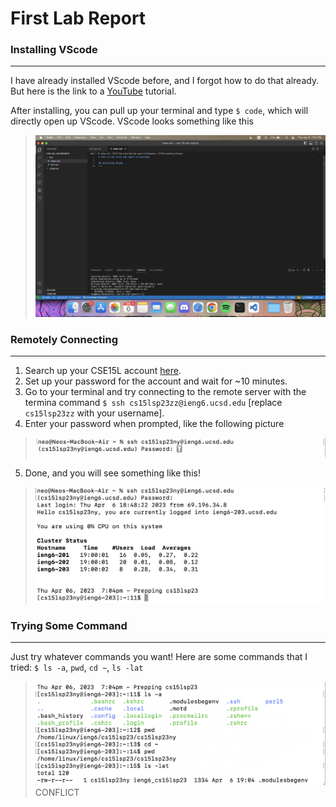 # First Lab Report

### Installing VScode
---
I have already installed VScode before, and I forgot how to do that already. But here is the link to a [YouTube](https://www.youtube.com/watch?v=rXus3c3U10w) tutorial.

After installing, you can pull up your terminal and type `$ code`, which will directly open up VScode. VScode looks something like this 
> ![vscode][3]

### Remotely Connecting
---
1. Search up your CSE15L account [here](https://sdacs.ucsd.edu/~icc/index.php).
2. Set up your password for the account and wait for ~10 minutes.
3. Go to your terminal and try connecting to the remote server with the termina command `$ ssh cs15lsp23zz@ieng6.ucsd.edu` [replace `cs15lsp23zz` with your username].
4. Enter your password when prompted, like the following picture 
> ![pw_prompt](images/pw_prompt_screenshot.png)
5. Done, and you will see something like this!
> ![server_connected](images/server_connected.png)

### Trying Some Command
---
Just try whatever commands you want! Here are some commands that I tried: `$ ls -a`, `pwd`, `cd ~`, `ls -lat`
> ![commands][4]
CONFLICT



[3]: images/vscode.png
[4]: images/commands.png
